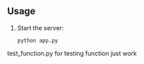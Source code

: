 ## Usage

1. Start the server:
   ```
   python app.py
   ```

test_function.py for testing function just work
